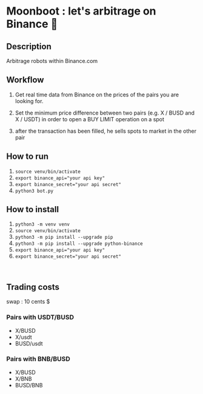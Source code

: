 # Moonboot : let's arbitrage on Binance 🤖 

## Description
Arbitrage robots within Binance.com

## Workflow
1. Get real time data from Binance on the prices of the pairs you are looking for.

2. Set the minimum price difference between two pairs (e.g. X / BUSD and X / USDT) in order to open a BUY LIMIT operation on a spot

3. after the transaction has been filled, he sells spots to market in the other pair

## How to run 
1. ```source venv/bin/activate```
2. ```export binance_api="your api key"```
3. ```export binance_secret="your api secret"```
4. ```python3 bot.py```


## How to install
1. ```python3 -m venv venv```
2. ```source venv/bin/activate```
3. ```python3 -m pip install --upgrade pip```
4. ```python3 -m pip install --upgrade python-binance```
5. ```export binance_api="your api key"```
5. ```export binance_secret="your api secret"```

<br>

## Trading costs
swap : 10 cents $

### Pairs with USDT/BUSD 
- X/BUSD
- X/usdt
- BUSD/usdt

###  Pairs with BNB/BUSD
- X/BUSD
- X/BNB
- BUSD/BNB


